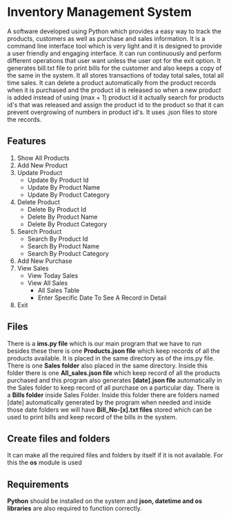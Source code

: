 # Inventory Management System

A software developed using Python which provides a easy way to track the products, customers as well as purchase and sales information. It  is a command line interface tool which is very light and it is designed to provide a user friendly and engaging interface. It can run continuously and perform different operations that user want unless the user opt for the exit option. It generates bill.txt file to print bills for the customer and  also keeps a copy of the same in the system. It all stores transactions of today total sales, total all time sales. It can delete a product automatically from the product records when it is purchased and the product id is released so when a new product is  added instead of using (max + 1) product id it actually search for products id's that was released and assign the product id  to the product so that it can prevent overgrowing of numbers in product id's. It uses .json files to store the records.

## Features
1. Show All Products
2. Add New Product
3. Update Product
    * Update By Product Id
    * Update By Product Name
    * Update By Product Category
4. Delete Product
    * Delete By Product Id
    * Delete By Product Name
    * Delete By Product Category
 5. Search Product
    * Search By Product Id
    * Search By Product Name
    * Search By Product Category
6. Add New Purchase
7. View Sales
     * View Today Sales
     * View All Sales
       -  All Sales Table
       - Enter Specific Date To See A Record in Detail
8. Exit

## Files

There is a **ims.py file**  which is our main program that we have to run besides these there is one **Products.json file** which keep records of all the products available. It is placed in the same directory as of the ims.py file. 
There is one  **Sales folder** also placed in the same directory. Inside this folder there is one **All_sales.json file** which keep record of all the products purchased and this program also generates **[date].json file** automatically in the Sales folder  to keep record of all  purchase on a particular day. 
There is a **Bills folder** inside Sales Folder. Inside this folder there are folders named [date] automatically generated by the program when needed and inside those date folders we will have **Bill_No-[x].txt files** stored which can be used to print bills and keep record of the bills in the system.

## Create files and folders

It can make all the required files and folders by itself if it is not available. For this the **os** module is used

## Requirements

**Python** should be installed on the system and **json, datetime and os libraries** are also required to function correctly.
